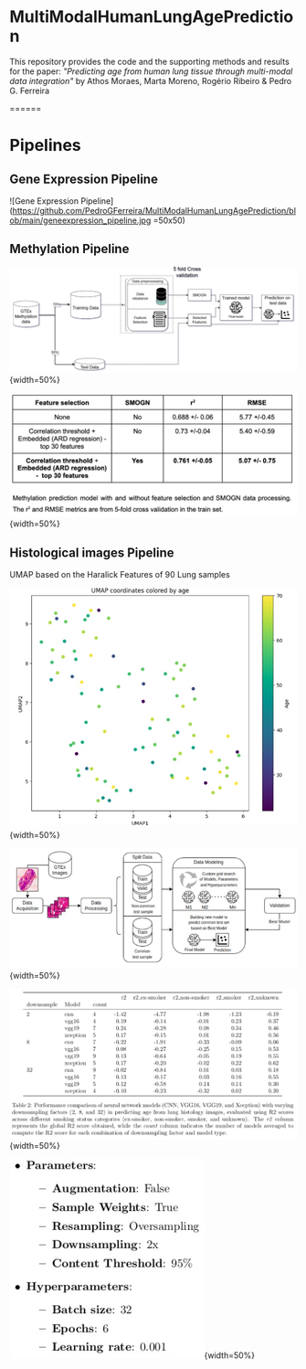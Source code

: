 # MultiModalHumanLungAgePrediction

This repository provides the code and the supporting methods and results for the paper:
_"Predicting age from human lung tissue through multi-modal data integration"_
by Athos Moraes, Marta Moreno, Rogério Ribeiro & Pedro G. Ferreira


======
# Pipelines

## Gene Expression Pipeline
![Gene Expression Pipeline](https://github.com/PedroGFerreira/MultiModalHumanLungAgePrediction/blob/main/geneexpression_pipeline.jpg =50x50)

## Methylation Pipeline
![Methylation Pipeline](https://github.com/PedroGFerreira/MultiModalHumanLungAgePrediction/blob/main/methylation_pipeline.jpg){width=50%}

![Feature Selection and SMOGN on Methylation data](https://github.com/PedroGFerreira/MultiModalHumanLungAgePrediction/blob/main/methylation_featsel_smogn.jpg){width=50%}


## Histological images Pipeline

UMAP based on the Haralick Features of 90 Lung samples

![UMAP based on the Haralick Features of 90 Lung samples](https://github.com/PedroGFerreira/MultiModalHumanLungAgePrediction/blob/main/HR_UMAP.jpg){width=50%}


![Histological images Pipeline](https://github.com/PedroGFerreira/MultiModalHumanLungAgePrediction/blob/main/histological_pipeline.jpg){width=50%}

![CNN optimal Parameters](https://github.com/PedroGFerreira/MultiModalHumanLungAgePrediction/blob/main/cnn_r2.jpg){width=50%}

![CNN optimal Parameters](https://github.com/PedroGFerreira/MultiModalHumanLungAgePrediction/blob/main/CNN_parameters.jpg){width=50%}




